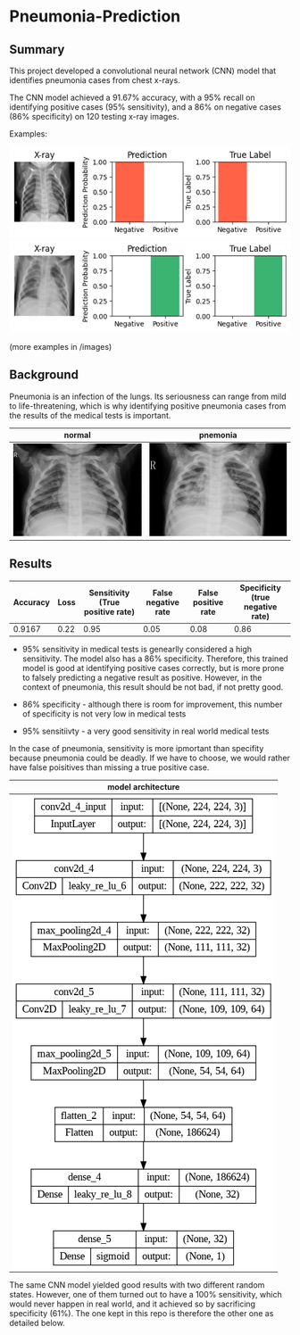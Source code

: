 # Pneumonia-Prediction

## Summary

This project developed a convolutional neural network (CNN) model that identifies pneumonia cases from chest x-rays.

The CNN model achieved a 91.67% accuracy, with a 95% recall on identifying positive cases (95% sensitivity), and a 86% on negative cases (86% specificity) on 120 testing x-ray images.

Examples: 

![predict](/images/test_5.png) ![predict2](/images/test_78.png)

(more examples in /images)

## Background

Pneumonia is an infection of the lungs. Its seriousness can range from mild to life-threatening, which is why identifying positive pneumonia cases from the results of the medical tests is important.

| normal | pnemonia |
|-------|-------|
| ![normal x ray](/chest_xray/val/NORMAL/NORMAL2-IM-1436-0001.jpeg) | ![pna x ray](/chest_xray/val/PNEUMONIA/person1954_bacteria_4886.jpeg) |


## Results

| Accuracy | Loss | Sensitivity (True positive rate) | False negative rate | False positive rate | Specificity (true negative rate) |
|------|-----|-----|-----|------|------|
| 0.9167 | 0.22 | 0.95 | 0.05 | 0.08 | 0.86 |

* 95% sensitivity in medical tests is genearlly considered a high sensitivity. The model also has a 86% specificity. Therefore, this trained model is good at identifying positive cases correctly, but is more prone to falsely predicting a negative result as positive. However, in the context of pneumonia, this result should be not bad, if not pretty good.

* 86% specificity - although there is room for improvement, this number of specificity is not very low in medical tests

* 95% sensitiivty - a very good sensitivity in real world medical tests

In the case of pneumonia, sensitivity is more ipmortant than specifity because pneumonia could be deadly. If we have to choose, we would rather have false poisitives than missing a true positive case.

| model architecture |
|-----|
| ![arch](/images/cnn_architecture.png)

The same CNN model yielded good results with two different random states. However, one of them turned out to have a 100% sensitivity, which would never happen in real world, and it achieved so by sacrificing specificity (61%). The one kept in this repo is therefore the other one as detailed below.

